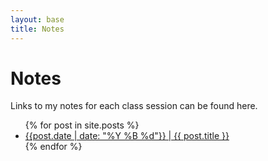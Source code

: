 ```yaml
---
layout: base
title: Notes
---
```

# Notes
Links to my notes for each class session can be found here.

<ul class="NoteList">
{% for post in site.posts %}
  <li>
  <a href="{{ post.url | prepend: site.baseurl }}"> {{post.date | date: "%Y %B %d"}} | {{ post.title }} </a>
  </li>
{% endfor %}
</ul>